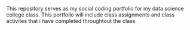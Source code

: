This repository serves as my social coding portfolio for my data science college class. 
This portfoilo will include class assignments and class activites that i have completed throughtout the class.
